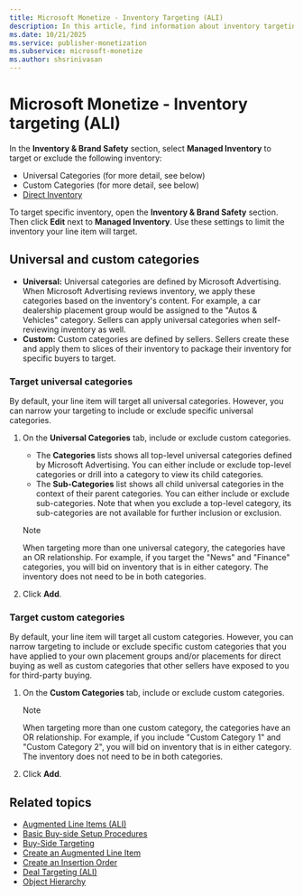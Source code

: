 ```yaml
---
title: Microsoft Monetize - Inventory Targeting (ALI)
description: In this article, find information about inventory targeting and instructions for how to target universal and custom categories.
ms.date: 10/21/2025
ms.service: publisher-monetization
ms.subservice: microsoft-monetize
ms.author: shsrinivasan
---
```


# Microsoft Monetize - Inventory targeting (ALI)

In the **Inventory & Brand Safety** section, select **Managed Inventory** to target or exclude the following inventory:

- Universal Categories (for more detail, see below)
- Custom Categories (for more detail, see below)
- [Direct Inventory](direct-inventory-targeting-ali.md)

To target specific inventory, open the **Inventory & Brand Safety** section. Then click **Edit** next to **Managed Inventory**. Use these settings to limit the inventory your line item will target.

## Universal and custom categories

- **Universal:** Universal categories are defined by Microsoft Advertising. When Microsoft Advertising reviews inventory, we apply these categories based on the inventory's content. For example, a car dealership placement group would be assigned to the "Autos & Vehicles" category. Sellers can apply universal categories when self-reviewing inventory as well.
- **Custom:** Custom categories are defined by sellers. Sellers create these and apply them to slices of their inventory to package their inventory for specific buyers to target.

### Target universal categories

By default, your line item will target all universal categories. However, you can narrow your targeting to include or exclude specific universal categories.

1. On the **Universal Categories** tab, include or exclude custom categories.
    - The **Categories** lists shows all top-level universal categories defined by Microsoft Advertising. You can either include or exclude top-level categories or drill into a category to view its child categories.
    - The **Sub-Categories** list shows all child universal categories in the context of their parent categories. You can either include or exclude sub-categories. Note that when you exclude a top-level category, its sub-categories are not available for further inclusion or exclusion.

    > [!NOTE]
    > When targeting more than one universal category, the categories have an OR relationship. For example, if you target the "News" and "Finance" categories, you will bid on inventory that is in either category. The inventory does not need to be in both categories.

1. Click **Add**.

### Target custom categories

By default, your line item will target all custom categories. However, you can narrow targeting to include or exclude specific custom categories that you have applied to your own placement groups and/or placements for direct buying as well as custom categories that other sellers have exposed to you for third-party buying.

1. On the **Custom Categories** tab, include or exclude custom categories.

    > [!NOTE]
    > When targeting more than one custom category, the categories have an OR relationship. For example, if you include "Custom Category 1" and "Custom Category 2", you will bid on inventory that is in either category. The inventory does not need to be in both categories.

1. Click **Add**.

## Related topics

- [Augmented Line Items (ALI)](augmented-line-items-ali.md)
- [Basic Buy-side Setup Procedures](basic-buy-side-setup-procedures.md)
- [Buy-Side Targeting](buy-side-targeting.md)
- [Create an Augmented Line Item](create-an-augmented-line-item-ali.md)
- [Create an Insertion Order](create-an-insertion-order.md)
- [Deal Targeting (ALI)](deal-targeting-ali.md)
- [Object Hierarchy](object-hierarchy.md)
